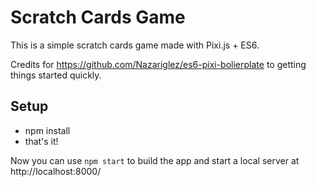 Scratch Cards Game
=================

This is a simple scratch cards game made with Pixi.js + ES6.

Credits for https://github.com/Nazariglez/es6-pixi-bolierplate to getting things started quickly.

## Setup

- npm install
- that's it!

Now you can use `npm start` to build the app and start a local server at http://localhost:8000/
